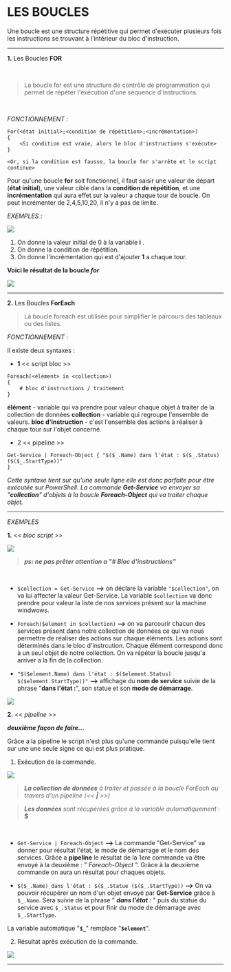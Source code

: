 # LES BOUCLES

Une boucle est une structure répétitive qui permet d'exécuter plusieurs fois les instructions se trouvant à l'intérieur du bloc d'instruction.

---

**1.** Les Boucles **FOR**  

<br/>

>La boucle for est une structure de contrôle de programmation qui permet de répéter l'exécution d'une séquence d'instructions.

<br/>

*FONCTIONNEMENT* : 
<br/>

```
For(<état initial>;<condition de répétition>;<incrémentation>)
{
    <Si condition est vraie, alors le bloc d'instructions s'exécute>
}

<Or, si la condition est fausse, la boucle for s'arrête et le script continue>
```

Pour qu'une boucle **for** soit fonctionnel, il faut saisir une valeur de départ (**état initial**), une valeur cible dans la **condition de répétition**, et une **incrémentation** qui aura effet sur la valeur a chaque tour de boucle. On peut incrémenter de 2,4,5,10,20, il n'y a pas de limite.

*EXEMPLES*  :


![](Images/forboucle.PNG)

1. On donne la valeur initial de 0 à la variable **i** .
2. On donne la condition de répétition.
3. On donne l'incrémentation qui est d'ajouter **1** a chaque tour.


**Voici le résultat de la boucle *for***

![](Images/forboucle1.PNG)

---

**2.** Les Boucles **ForEach**

> La boucle foreach est utilisée pour simplifier le parcours des tableaux ou des listes.

*FONCTIONNEMENT* : 

Il existe deux syntaxes :

- **1** << script bloc >>
```
Foreach(<élément> in <collection>)
{ 
    # bloc d'instructions / traitement
}
```

**élément** - variable qui va prendre pour valeur chaque objet à traiter de la collection de données
**collection** - variable qui regroupe l'ensemble de valeurs.
**bloc d'instruction** - c'est l'ensemble des actions à réaliser à chaque tour sur l'objet concerné.


- 2 << pipeline >>

```
Get-Service | Foreach-Object { "$($_.Name) dans l'état : $($_.Status) ($($_.StartType))" 
}

```
*Cette syntaxe tient sur qu'une seule ligne elle est donc parfaite pour être exécutée sur PowerShell. La commande **Get-Service** va envoyer sa "**collection**" d'objets à la boucle **Foreach-Object** qui va traiter chaque objet.*

---
*EXEMPLES*

**1.** << *bloc script* >>


![](Images/foreach1.0.PNG)

>***ps: ne pas prêter attention a "# Bloc d'instructions"***

<br/>

* `$collection = Get-Service` **-->** on déclare la variable `"$collection"`, on va lui affecter la valeur Get-Service. La variable `$collection` va donc prendre pour valeur la liste de nos services présent sur la machine windwows.

* `Foreach($element in $collection)` **-->** on va parcourir chacun des services présent dans notre collection de données ce qui va nous permettre de réaliser des actions sur chaque éléments. Les actions sont déterminés dans le bloc d'instrcution. Chaque élément correspond donc à un seul objet de notre collection. On va répéter la boucle jusqu'a arriver a la fin de la collection.

* `"$($element.Name) dans l'état : $($element.Status)` `$($element.StartType))"` **-->** affichage du **nom de service** suivie de la phrase "**dans l'état :**", son statue et son **mode de démarrage**.
  
![](Images/foreach1.1.PNG)



**2.** << *pipeline* >>

***deuxième façon de faire...***

Grâce a la pipeline le script n'est plus qu'une commande puisqu'elle tient sur une une seule signe ce qui est plus pratique.


1. Exécution de la commande.
   
![](Images/foreach2.0.PNG)

> ***La collection de données*** *à traiter et passée à la boucle ForEach au travers d'un pipeline (<< **|** >>)*

>***Les données*** *sont récupérées grâce à la variable automatiquement :* **$**

<br/>

* `Get-Service | Foreach-Object` **-->** La commande "Get-Service" va donner pour résultat l'état, le mode de démarrage et le nom des services. Grâce a **pipeline** le résultat de la 1*ere* commande va être envoyé à la deuxième : " *Foreach-Object* ". Grâce à la deuxième commande on aura un résultat pour chaques objets. 

* `$($_.Name) dans l'état : $($_.Statue ($($_.StartType))` **-->** On va pouvoir récupérer un nom d'un objet envoyé par **Get-Service** grâce à `$_.Name`. Sera suivie de la phrase " ***dans l'état :*** " puis du statue du service avec `$_.Status` et pour finir du mode de démarrage avec `$_.StartType`.

La variable automatique "**`$_`**" remplace "**`$element`**".

2. Résultat après exécution de la commande.

![](Images/foreach2.1.PNG)

---
